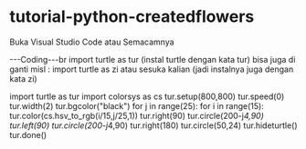 # tutorial-python-createdflowers

Buka Visual Studio Code atau Semacamnya

---Coding---br
import turtle as tur
(instal turtle dengan kata tur)
bisa juga di ganti misl : import turtle as zi atau sesuka kalian
(jadi instalnya juga dengan kata zi)

import turtle as tur
import colorsys as cs
tur.setup(800,800)
tur.speed(0)
tur.width(2)
tur.bgcolor("black")
for j in range(25):
    for i in range(15):
        tur.color(cs.hsv_to_rgb(i/15,j/25,1))
        tur.right(90)
        tur.circle(200-j*4,90)
        tur.left(90)
        tur.circle(200-j*4,90)
        tur.right(180)
        tur.circle(50,24)
tur.hideturtle()
tur.done() 
